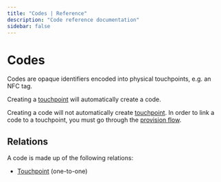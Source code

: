 ```yaml
---
title: "Codes | Reference"
description: "Code reference documentation"
sidebar: false
---
```


# Codes

Codes are opaque identifiers encoded into physical touchpoints, e.g. an NFC tag.

Creating a [touchpoint](/reference/touchpoints/) will automatically create a code.

Creating a code will not automatically create [touchpoint](/reference/touchpoints). In order to link a code to a touchpoint, you must go through the [provision flow](/topic/provision-flow/).

## Relations

A code is made up of the following relations:

* [Touchpoint](/reference/touchpoints/) (one-to-one)
